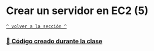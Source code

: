 # Crear un servidor en EC2 (5)

[`^ volver a la sección ^`](../)
### [ :page_facing_up: **Código creado durante la clase**](./main.tf)

